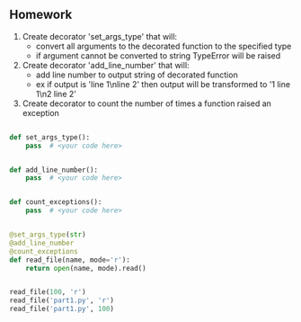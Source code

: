 ## Homework

1) Create decorator 'set_args_type' that will:
    - convert all arguments to the decorated function to the specified type
    - if argument cannot be converted to string TypeError will be raised
2) Create decorator 'add_line_number' that will:
    - add line number to output string of decorated function
    - ex if output is 'line 1\nline 2' then output will be transformed to '1 line 1\n2 line 2'
3) Create decorator to count the number of times a function raised an exception 

```python

def set_args_type():
    pass  # <your code here>


def add_line_number():
    pass  # <your code here>


def count_exceptions():
    pass  # <your code here>


@set_args_type(str)
@add_line_number
@count_exceptions
def read_file(name, mode='r'):
    return open(name, mode).read()


read_file(100, 'r')
read_file('part1.py', 'r')
read_file('part1.py', 100)
```

